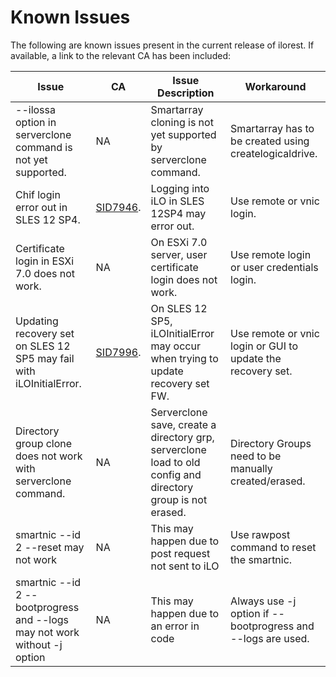 # Known Issues

The following are known issues present in the current release of ilorest. If available, a link to the relevant CA has been included:

Issue | CA | Issue Description  | Workaround
---------- |---------- |---------- |---------- 
--ilossa option in serverclone command is not yet supported.|NA |Smartarray cloning is not yet supported by serverclone command.|Smartarray has to be created using createlogicaldrive.
Chif login error out in SLES 12 SP4. |[SID7946](https://si.its.hpecorp.net/si/?ObjectType=52&Object=SID7946).| Logging into iLO in SLES 12SP4 may error out. | Use remote or vnic login.
Certificate login in ESXi 7.0 does not work.|NA| On ESXi 7.0 server, user certificate login does not work.| Use remote login or user credentials login.
Updating recovery set on SLES 12 SP5 may fail with iLOInitialError.|[SID7996](https://si.its.hpecorp.net/si/?ObjectType=52&Object=SID7996).|On SLES 12 SP5, iLOInitialError may occur when trying to update recovery set FW.| Use remote or vnic login or GUI to update the recovery set.
Directory group clone does not work with serverclone command.|NA |Serverclone save, create a directory grp, serverclone load to old config and directory group is not erased.|Directory Groups need to be manually created/erased.
smartnic --id 2 --reset may not work|NA |This may happen due to post request not sent to iLO|Use rawpost command to reset the smartnic.
smartnic --id 2 --bootprogress and --logs may not work without -j option|NA |This may happen due to an error in code|Always use -j option if --bootprogress and --logs are used.
